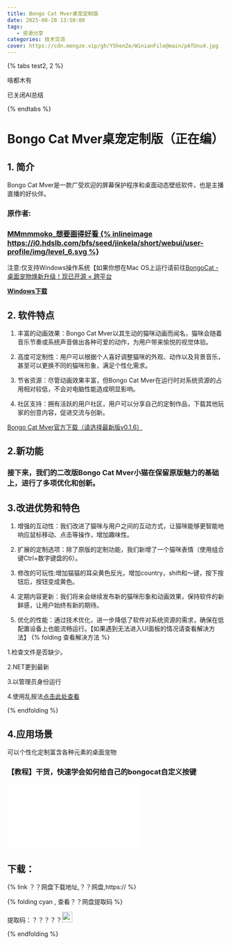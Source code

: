 ```yaml
---
title: Bongo Cat Mver桌宠定制版
date: 2025-08-28 13:50:00
tags:
   - 资源分享
categories: 技术交流
cover: https://cdn.mengze.vip/gh/YShenZe/WinianFile@main/pAfUnu4.jpg
---
```


{% tabs test2, 2 %}

<!-- tab 查看AI总结 -->

啥都木有

<!-- endtab -->

<!-- tab 关闭AI总结-->
已关闭AI总结
<!-- endtab -->

{% endtabs %}

# Bongo Cat Mver桌宠定制版（正在编）

## <a id = "section1" class="no-underline">1. 简介</a>
Bongo Cat Mver是一款广受欢迎的屏幕保护程序和桌面动态壁纸软件，也是主播直播的好伙伴。

### 原作者:
### [MMmmmoko_想要画得好看 {% inlineimage https://i0.hdslb.com/bfs/seed/jinkela/short/webui/user-profile/img/level_6.svg %} ](https://space.bilibili.com/5808772)

注意:仅支持Windows操作系统【如果你想在Mac OS上运行请前往[BongoCat - 桌面宠物焕新升级！现已开源 × 跨平台](https://www.bilibili.com/video/BV13hLdzeE72?vd_source=8b871c9ebd47ac59bd4e16fa54687896&spm_id_from=333.788.player.player_end_recommend)

**[Windows下载](#download)**

## <a id = "section2">2. 软件特点</a>

1. 丰富的动画效果：Bongo Cat Mver以其生动的猫咪动画而闻名，猫咪会随着音乐节奏或系统声音做出各种可爱的动作，为用户带来愉悦的视觉体验。

2. 高度可定制性：用户可以根据个人喜好调整猫咪的外观、动作以及背景音乐，甚至可以更换不同的猫咪形象，满足个性化需求。

3. 节省资源：尽管动画效果丰富，但Bongo Cat Mver在运行时对系统资源的占用相对较低，不会对电脑性能造成明显影响。

4. 社区支持：拥有活跃的用户社区，用户可以分享自己的定制作品，下载其他玩家的创意内容，促进交流与创新。

[Bongo Cat Mver官方下载（请选择最新版v0.1.6）](https://www.bilibili.com/read/readlist/rl191271)

## <a id = "section2">2.新功能</a>

### 接下来，我们的二改版Bongo Cat Mver小猫在保留原版魅力的基础上，进行了多项优化和创新。

## <a id = "section3">3.改进优势和特色</a>

1. 增强的互动性：我们改进了猫咪与用户之间的互动方式，让猫咪能够更智能地响应鼠标移动、点击等操作，增加趣味性。

2. 扩展的定制选项：除了原版的定制功能，我们新增了一个猫咪表情（使用组合键Ctrl+数字键盘的6）。

3. 修改的可玩性:增加猫猫的耳朵黄色反光，增加country，shift和～键，按下按钮后，按钮变成黄色。

4. 定期内容更新：我们将来会继续发布新的猫咪形象和动画效果，保持软件的新鲜感，让用户始终有新的期待。

5. 优化的性能：通过技术优化，进一步降低了软件对系统资源的需求，确保在低配置设备上也能流畅运行。【如果遇到无法进入UI面板的情况请查看解决方法】
{% folding 查看解决方法 %}

1.检查文件是否缺少。

2.NET更到最新

3.以管理员身份运行

4.使用乱按法[点击此处查看](https://www.bilibili.com/video/BV1Uz421k7CF/?vd_source=8b871c9ebd47ac59bd4e16fa54687896)

{% endfolding %}

## <a id = "section4">4.应用场景</a>

可以个性化定制富含各种元素的桌面宠物

### 【教程】干货，快速学会如何给自己的bongocat自定义按键

<iframe src="//player.bilibili.com/player.html?isOutside=true&aid=350329078&bvid=BV1oR4y1Y7nf&cid=966864083&p=1" scrolling="no" border="0" frameborder="no" framespacing="0" allowfullscreen="true"></iframe>

## <a id = "download">下载：</a>

{% link ？？网盘下载地址,？？网盘,https:// %}

{% folding cyan , 查看？？网盘提取码 %}

提取码：？？？？？<span><img src='https://bu.dusays.com/2023/06/01/64788cd5a356b.png' style='height:24px'></span>

{% endfolding %}